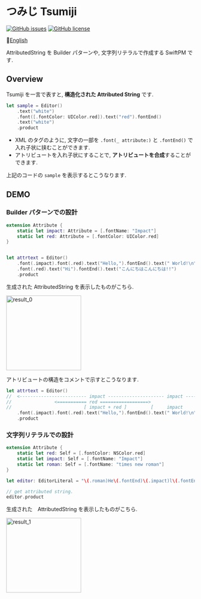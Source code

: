 # つみじ Tsumiji

[![GitHub issues](https://img.shields.io/github/issues/rrbox/Tsumiji)](https://github.com/rrbox/Tsumiji/issues)
[![GitHub license](https://img.shields.io/github/license/rrbox/Tsumiji)](https://github.com/rrbox/Tsumiji/blob/main/LICENSE)

:paperclip:[English](README_en.md)

AttributedString を Builder パターンや, 文字列リテラルで作成する SwiftPM です.

## Overview

Tsumiji を一言で表すと, **構造化された Attributed String** です.

```swift
let sample = Editor()
    .text("white")
    .font([.fontColor: UIColor.red]).text("red").fontEnd()
    .text("white")
    .product
```

- XML のタグのように, 文字の一部を `.font(_ attribute:)` と `.fontEnd()` で入れ子状に挟むことができます.
- アトリビュートを入れ子状にすることで, **アトリビュートを合成**することができます.

上記のコードの `sample` を表示するとこうなります.

## DEMO

### Builder パターンでの設計

``` swift
extension Attribute {
    static let impact: Attribute = [.fontName: "Impact"]
    static let red: Attribute = [.fontColor: UIColor.red]
}


let attrtext = Editor()
    .font(.impact).font(.red).text("Hello,").fontEnd().text(" World!\n")
    .font(.red).text("Hi").fontEnd().text("こんにちはこんにちは!!")
    .product
```

 生成された AttributedString を表示したものがこちら.

<img width="200" alt="result_0" src="https://user-images.githubusercontent.com/87851278/160229559-24adf968-f90d-4341-b86a-636349319cd2.png">

アトリビュートの構造をコメントで示すとこうなります.

```swift
let attrtext = Editor()
//  <------------------------- impact --------------------- impact ----------------- impact -------------------------- impact ----------
//                <=========== red ==================>                  <=========== red ===================>
//                           [ impact + red ]         [     impact     ]           [ impact + red ]          [         impact          ]
    .font(.impact).font(.red).text("Hello,").fontEnd().text(" World!\n").font(.red).text("Hi")     .fontEnd().text("こんにちはこんにちは!!")
    .product
```

### 文字列リテラルでの設計

```swift
extension Attribute {
    static let red: Self = [.fontColor: NSColor.red]
    static let impact: Self = [.fontName: "Impact"]
    static let roman: Self = [.fontName: "times new roman"]
}

let editor: EditorLiteral = "\(.roman)He\(.fontEnd)\(.impact)l\(.fontEnd)lo, \(.red)literal\(.fontEnd)\(.impact)!\(.fontEnd)"

// get attributed string.
editor.product
```

生成された　AttributedString を表示したものがこちら.

<img width="200" alt="result_1" src="https://user-images.githubusercontent.com/87851278/161392170-6075be93-dd76-46a8-aad4-85e7c6cd4060.png">

